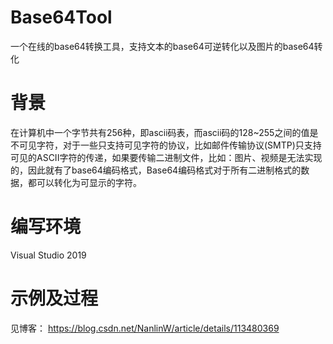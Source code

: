 # Base64Tool
一个在线的base64转换工具，支持文本的base64可逆转化以及图片的base64转化

# 背景
在计算机中一个字节共有256种，即ascii码表，而ascii码的128~255之间的值是不可见字符，对于一些只支持可见字符的协议，比如邮件传输协议(SMTP)只支持可见的ASCII字符的传递，如果要传输二进制文件，比如：图片、视频是无法实现的，因此就有了base64编码格式，Base64编码格式对于所有二进制格式的数据，都可以转化为可显示的字符。

# 编写环境
Visual Studio 2019

# 示例及过程
见博客：
https://blog.csdn.net/NanlinW/article/details/113480369


